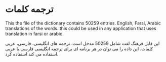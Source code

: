 # ترجمه کلمات
This the file of the dictionary contains 50259 entries. English, Farsi, Arabic translations of the words. this could be used in any application that uses translation in farsi or arabic.

این فایل فرهنگ لغت شامل 50259 مدخل است. ترجمه های انگلیسی، فارسی، عربی کلمات. این داده را می توان در هر برنامه ای برای  ترجمه انگلیسی فارسی یا عربی استفاده می کند استفاده کرد.

